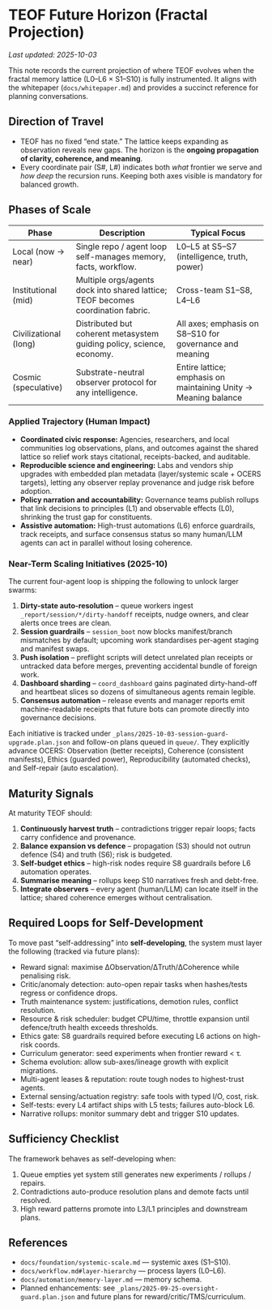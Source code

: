 # TEOF Future Horizon (Fractal Projection)

*Last updated: 2025-10-03*

This note records the current projection of where TEOF evolves when the
fractal memory lattice (L0–L6 × S1–S10) is fully instrumented. It aligns
with the whitepaper (`docs/whitepaper.md`) and provides a succinct
reference for planning conversations.

## Direction of Travel

- TEOF has no fixed “end state.” The lattice keeps expanding as
  observation reveals new gaps. The horizon is the **ongoing
  propagation of clarity, coherence, and meaning**.
- Every coordinate pair (S#, L#) indicates both *what* frontier we
  serve and *how deep* the recursion runs. Keeping both axes visible is
  mandatory for balanced growth.

## Phases of Scale

| Phase             | Description | Typical Focus |
|-------------------|-------------|---------------|
| Local (now → near) | Single repo / agent loop self-manages memory, facts, workflow. | L0–L5 at S5–S7 (intelligence, truth, power) |
| Institutional (mid) | Multiple orgs/agents dock into shared lattice; TEOF becomes coordination fabric. | Cross-team S1–S8, L4–L6 |
| Civilizational (long) | Distributed but coherent metasystem guiding policy, science, economy. | All axes; emphasis on S8–S10 for governance and meaning |
| Cosmic (speculative) | Substrate-neutral observer protocol for any intelligence. | Entire lattice; emphasis on maintaining Unity → Meaning balance |

### Applied Trajectory (Human Impact)

- **Coordinated civic response:** Agencies, researchers, and local communities
  log observations, plans, and outcomes against the shared lattice so relief
  work stays citational, receipts-backed, and auditable.
- **Reproducible science and engineering:** Labs and vendors ship upgrades with
  embedded plan metadata (layer/systemic scale + OCERS targets), letting any
  observer replay provenance and judge risk before adoption.
- **Policy narration and accountability:** Governance teams publish rollups that
  link decisions to principles (L1) and observable effects (L0), shrinking the
  trust gap for constituents.
- **Assistive automation:** High-trust automations (L6) enforce guardrails,
  track receipts, and surface consensus status so many human/LLM agents can act
  in parallel without losing coherence.

### Near-Term Scaling Initiatives (2025-10)

The current four-agent loop is shipping the following to unlock larger swarms:

1. **Dirty-state auto-resolution** – queue workers ingest `_report/session/*/dirty-handoff` receipts, nudge owners, and clear alerts once trees are clean.
2. **Session guardrails** – `session_boot` now blocks manifest/branch mismatches by default; upcoming work standardises per-agent staging and manifest swaps.
3. **Push isolation** – preflight scripts will detect unrelated plan receipts or untracked data before merges, preventing accidental bundle of foreign work.
4. **Dashboard sharding** – `coord_dashboard` gains paginated dirty-hand-off and heartbeat slices so dozens of simultaneous agents remain legible.
5. **Consensus automation** – release events and manager reports emit machine-readable receipts that future bots can promote directly into governance decisions.

Each initiative is tracked under `_plans/2025-10-03-session-guard-upgrade.plan.json` and follow-on plans queued in `queue/`. They explicitly advance OCERS: Observation (better receipts), Coherence (consistent manifests), Ethics (guarded power), Reproducibility (automated checks), and Self-repair (auto escalation).

## Maturity Signals

At maturity TEOF should:

1. **Continuously harvest truth** – contradictions trigger repair loops;
   facts carry confidence and provenance.
2. **Balance expansion vs defence** – propagation (S3) should not outrun
   defence (S4) and truth (S6); risk is budgeted.
3. **Self-budget ethics** – high-risk nodes require S8 guardrails before
   L6 automation operates.
4. **Summarise meaning** – rollups keep S10 narratives fresh and debt-free.
5. **Integrate observers** – every agent (human/LLM) can locate itself in
   the lattice; shared coherence emerges without centralisation.

## Required Loops for Self-Development

To move past “self-addressing” into **self-developing**, the system must
layer the following (tracked via future plans):

- Reward signal: maximise ΔObservation/ΔTruth/ΔCoherence while penalising risk.
- Critic/anomaly detection: auto-open repair tasks when hashes/tests
  regress or confidence drops.
- Truth maintenance system: justifications, demotion rules, conflict resolution.
- Resource & risk scheduler: budget CPU/time, throttle expansion until
  defence/truth health exceeds thresholds.
- Ethics gate: S8 guardrails required before executing L6 actions on high-risk coords.
- Curriculum generator: seed experiments when frontier reward < τ.
- Schema evolution: allow sub-axes/lineage growth with explicit migrations.
- Multi-agent leases & reputation: route tough nodes to highest-trust agents.
- External sensing/actuation registry: safe tools with typed I/O, cost, risk.
- Self-tests: every L4 artifact ships with L5 tests; failures auto-block L6.
- Narrative rollups: monitor summary debt and trigger S10 updates.

## Sufficiency Checklist

The framework behaves as self-developing when:

1. Queue empties yet system still generates new experiments / rollups / repairs.
2. Contradictions auto-produce resolution plans and demote facts until resolved.
3. High reward patterns promote into L3/L1 principles and downstream plans.

## References

- `docs/foundation/systemic-scale.md` — systemic axes (S1–S10).
- `docs/workflow.md#layer-hierarchy` — process layers (L0–L6).
- `docs/automation/memory-layer.md` — memory schema.
- Planned enhancements: see `_plans/2025-09-25-oversight-guard.plan.json`
  and future plans for reward/critic/TMS/curriculum.
